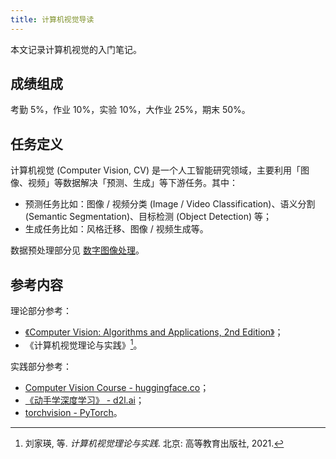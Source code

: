 ```yaml
---
title: 计算机视觉导读
---
```


本文记录计算机视觉的入门笔记。

## 成绩组成

考勤 5%，作业 10%，实验 10%，大作业 25%，期末 50%。

## 任务定义

计算机视觉 (Computer Vision, CV) 是一个人工智能研究领域，主要利用「图像、视频」等数据解决「预测、生成」等下游任务。其中：

- 预测任务比如：图像 / 视频分类 (Image / Video Classification)、语义分割 (Semantic Segmentation)、目标检测 (Object Detection) 等；
- 生成任务比如：风格迁移、图像 / 视频生成等。

数据预处理部分见 [数字图像处理](../digital-image-processing/index.md)。

## 参考内容

理论部分参考：

- [《Computer Vision: Algorithms and Applications, 2nd Edition》](https://szeliski.org/Book/)；
- 《计算机视觉理论与实践》[^book]。

实践部分参考：

- [Computer Vision Course - huggingface.co](https://huggingface.co/learn/computer-vision-course/unit0/welcome/welcome)；
- [《动手学深度学习》 - d2l.ai](https://zh.d2l.ai/index.html)；
- [torchvision - PyTorch](https://pytorch.org/vision/stable/)。

[^book]: 刘家瑛, 等. *计算机视觉理论与实践*. 北京: 高等教育出版社, 2021.
